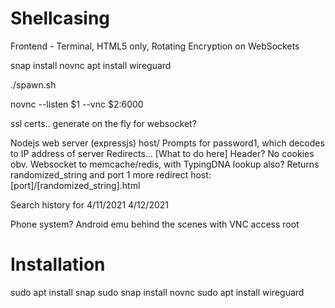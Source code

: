 # Shellcasing

Frontend - Terminal, HTML5 only, Rotating Encryption on WebSockets

snap install novnc
apt install wireguard

./spawn.sh

novnc --listen $1 --vnc $2:6000


ssl certs.. generate on the fly for websocket?

Nodejs web server (expressjs)
host/
Prompts for password1, which decodes to IP address of server
Redirects…
[What to do here] Header? No cookies obv. Websocket to memcache/redis, with TypingDNA lookup also? Returns randomized_string and port
1 more redirect
host:[port]/[randomized_string].html


Search history for 4/11/2021 4/12/2021

Phone system? Android emu behind the scenes with VNC access root


# Installation
sudo apt install snap
sudo snap install novnc
sudo apt install wireguard


